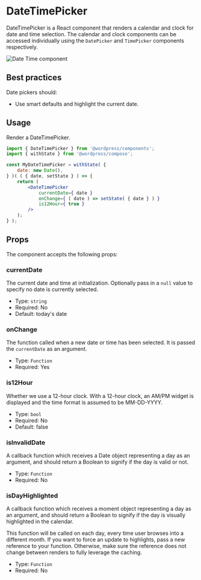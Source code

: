 # DateTimePicker

DateTimePicker is a React component that renders a calendar and clock for date and time selection. The calendar and clock components can be accessed individually using the `DatePicker` and `TimePicker` components respectively.

![Date Time component](https://wordpress.org/gutenberg/files/2019/07/date-time-picker.png)

## Best practices

Date pickers should:

- Use smart defaults and highlight the current date.

## Usage

Render a DateTimePicker.

```jsx
import { DateTimePicker } from '@wordpress/components';
import { withState } from '@wordpress/compose';

const MyDateTimePicker = withState( {
	date: new Date(),
} )( ( { date, setState } ) => {
	return (
		<DateTimePicker
			currentDate={ date }
			onChange={ ( date ) => setState( { date } ) }
			is12Hour={ true }
		/>
	);
} );
```

## Props

The component accepts the following props:

### currentDate

The current date and time at initialization. Optionally pass in a `null` value to specify no date is currently selected.

- Type: `string`
- Required: No
- Default: today's date

### onChange

The function called when a new date or time has been selected. It is passed the `currentDate` as an argument.

- Type: `Function`
- Required: Yes

### is12Hour

Whether we use a 12-hour clock. With a 12-hour clock, an AM/PM widget is displayed and the time format is assumed to be MM-DD-YYYY.

- Type: `bool`
- Required: No
- Default: false

### isInvalidDate

A callback function which receives a Date object representing a day as an argument, and should return a Boolean to signify if the day is valid or not.

- Type: `Function`
- Required: No

### isDayHighlighted

A callback function which receives a moment object representing a day as an argument, and should return a Boolean to signify if the day is visually highlighted in the calendar.

This function will be called on each day, every time user browses into a different month. If you want to force an update to highlights, pass a new reference to your function. Otherwise, make sure the reference does not change between renders to fully leverage the caching.

- Type: `Function`
- Required: No

